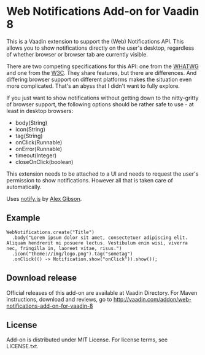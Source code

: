 # Web Notifications Add-on for Vaadin 8

This is a Vaadin extension to support the (Web) Notifications API. This allows you to show notifications directly on the user's desktop, regardless of whether browser or browser tab are currently visible.

There are two competing specifications for this API: one from the [WHATWG](https://notifications.spec.whatwg.org/) and one from the [W3C](https://www.w3.org/TR/notifications/). They share features, but there are differences. And differing browser support on different platforms makes the situation even more complicated. That's an abyss that I didn't want to fully explore.

If you just want to show notifications without getting down to the nitty-gritty of browser support, the following options should be rather safe to use - at least in desktop browsers:

+ body(String)
+ icon(String)
+ tag(String)
+ onClick(Runnable)
+ onError(Runnable)
+ timeout(Integer)
+ closeOnClick(boolean)

This extension needs to be attached to a UI and needs to request the user's permission to show notifications. However all that is taken care of automatically.

Uses [notify.js](https://github.com/alexgibson/notify.js) by [Alex Gibson](http://alxgbsn.co.uk/).

## Example

    WebNotifications.create("Title")
      .body("Lorem ipsum dolor sit amet, consectetuer adipiscing elit. Aliquam hendrerit mi posuere lectus. Vestibulum enim wisi, viverra nec, fringilla in, laoreet vitae, risus.")
      .icon("theme://img/logo.png").tag("sometag")
      .onClick(() -> Notification.show("onClick")).show());

## Download release

Official releases of this add-on are available at Vaadin Directory. For Maven instructions, download and reviews, go to http://vaadin.com/addon/web-notifications-add-on-for-vaadin-8

## License

Add-on is distributed under MIT License. For license terms, see LICENSE.txt.
